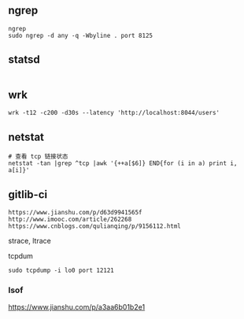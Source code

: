 ## ngrep

```
ngrep
sudo ngrep -d any -q -Wbyline . port 8125
```



## statsd

```

```



## wrk

```
wrk -t12 -c200 -d30s --latency 'http://localhost:8044/users'
```

## netstat

```
# 查看 tcp 链接状态
netstat -tan |grep ^tcp |awk '{++a[$6]} END{for (i in a) print i, a[i]}'
```

## gitlib-ci

```
https://www.jianshu.com/p/d63d9941565f
http://www.imooc.com/article/262268
https://www.cnblogs.com/qulianqing/p/9156112.html
```



strace, ltrace



tcpdum

```
sudo tcpdump -i lo0 port 12121
```





### lsof

https://www.jianshu.com/p/a3aa6b01b2e1

